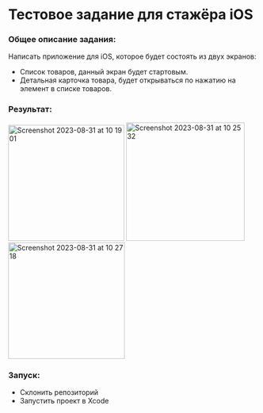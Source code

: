 # Тестовое задание для стажёра iOS

### Общее описание задания:

Написать приложение для iOS, которое будет состоять из двух экранов:

- Список товаров, данный экран будет стартовым.
- Детальная карточка товара, будет открываться по нажатию на элемент в списке товаров.

### Результат:
<img width="234" alt="Screenshot 2023-08-31 at 10 19 01" src="https://github.com/milinia/avito-test/assets/57720564/ebeba708-74cd-49a4-8a0d-9b89d18cedc7">
<img width="239" alt="Screenshot 2023-08-31 at 10 25 32" src="https://github.com/milinia/avito-test/assets/57720564/4d5a8433-29ae-4d52-8e64-82cec6f42bee">
<img width="235" alt="Screenshot 2023-08-31 at 10 27 18" src="https://github.com/milinia/avito-test/assets/57720564/67e8ae2e-13b2-4ac1-b69d-3c4d1f3ba437">


### Запуск:

- Склонить репозиторий
- Запустить проект в Xcode
